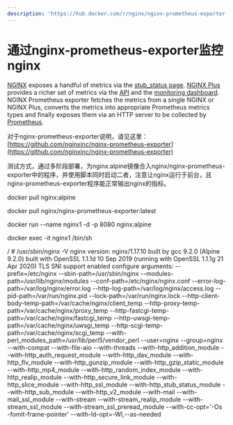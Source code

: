 ```yaml
---
description: 'https://hub.docker.com/r/nginx/nginx-prometheus-exporter'
---
```


# 通过nginx-prometheus-exporter监控nginx

[NGINX](http://nginx.org/) exposes a handful of metrics via the [stub\_status page](http://nginx.org/en/docs/http/ngx_http_stub_status_module.html#stub_status). [NGINX Plus](https://www.nginx.com/products/nginx/) provides a richer set of metrics via the [API](https://nginx.org/en/docs/http/ngx_http_api_module.html) and the [monitoring dashboard](https://www.nginx.com/products/nginx/live-activity-monitoring/). NGINX Prometheus exporter fetches the metrics from a single NGINX or NGINX Plus, converts the metrics into appropriate Prometheus metrics types and finally exposes them via an HTTP server to be collected by [Prometheus](https://prometheus.io/).

对于nginx-prometheus-exporter说明，请见这里：[https://github.com/nginxinc/nginx-prometheus-exporter](https://github.com/nginxinc/nginx-prometheus-exporter)

测试方式，通过多阶段部署，为nginx:alpine镜像合入nginx/nginx-prometheus-exporter中的程序，并使用脚本同时启动二者，注意让nginx运行于前台，且nginx-prometheus-exporter程序能正常输出nginx的指标。

docker pull nginx:alpine

docker pull nginx/nginx-prometheus-exporter:latest

docker run --name nginx1 -d -p 8080 nginx:alpine

docker exec -it nginx1 /bin/sh

/ \# /usr/sbin/nginx -V nginx version: nginx/1.17.10 built by gcc 9.2.0 \(Alpine 9.2.0\) built with OpenSSL 1.1.1d 10 Sep 2019 \(running with OpenSSL 1.1.1g 21 Apr 2020\) TLS SNI support enabled configure arguments: --prefix=/etc/nginx --sbin-path=/usr/sbin/nginx --modules-path=/usr/lib/nginx/modules --conf-path=/etc/nginx/nginx.conf --error-log-path=/var/log/nginx/error.log --http-log-path=/var/log/nginx/access.log --pid-path=/var/run/nginx.pid --lock-path=/var/run/nginx.lock --http-client-body-temp-path=/var/cache/nginx/client\_temp --http-proxy-temp-path=/var/cache/nginx/proxy\_temp --http-fastcgi-temp-path=/var/cache/nginx/fastcgi\_temp --http-uwsgi-temp-path=/var/cache/nginx/uwsgi\_temp --http-scgi-temp-path=/var/cache/nginx/scgi\_temp --with-perl\_modules\_path=/usr/lib/perl5/vendor\_perl --user=nginx --group=nginx --with-compat --with-file-aio --with-threads --with-http\_addition\_module --with-http\_auth\_request\_module --with-http\_dav\_module --with-http\_flv\_module --with-http\_gunzip\_module --with-http\_gzip\_static\_module --with-http\_mp4\_module --with-http\_random\_index\_module --with-http\_realip\_module --with-http\_secure\_link\_module --with-http\_slice\_module --with-http\_ssl\_module --with-http\_stub\_status\_module --with-http\_sub\_module --with-http\_v2\_module --with-mail --with-mail\_ssl\_module --with-stream --with-stream\_realip\_module --with-stream\_ssl\_module --with-stream\_ssl\_preread\_module --with-cc-opt='-Os -fomit-frame-pointer' --with-ld-opt=-Wl,--as-needed





